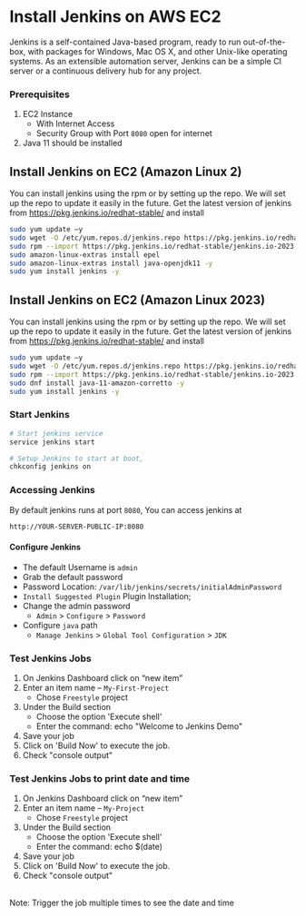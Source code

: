 # Install Jenkins on AWS EC2
Jenkins is a self-contained Java-based program, ready to run out-of-the-box, with packages for Windows, Mac OS X, and other Unix-like operating systems. As an extensible automation server, Jenkins can be a simple CI server or a continuous delivery hub for any project.

### Prerequisites
1. EC2 Instance 
   - With Internet Access
   - Security Group with Port `8080` open for internet
2. Java 11 should be installed  


## Install Jenkins on EC2 (Amazon Linux 2)
 You can install jenkins using the rpm or by setting up the repo. We will set up the repo to update it easily in the future.
   Get the latest version of jenkins from https://pkg.jenkins.io/redhat-stable/ and install
   ```sh
   sudo yum update –y 
   sudo wget -O /etc/yum.repos.d/jenkins.repo https://pkg.jenkins.io/redhat-stable/jenkins.repo
   sudo rpm --import https://pkg.jenkins.io/redhat-stable/jenkins.io-2023.key
   sudo amazon-linux-extras install epel
   sudo amazon-linux-extras install java-openjdk11 -y
   sudo yum install jenkins -y
   ```
## Install Jenkins on EC2 (Amazon Linux 2023)
 You can install jenkins using the rpm or by setting up the repo. We will set up the repo to update it easily in the future.
   Get the latest version of jenkins from https://pkg.jenkins.io/redhat-stable/ and install
   ```sh
   sudo yum update –y 
   sudo wget -O /etc/yum.repos.d/jenkins.repo https://pkg.jenkins.io/redhat-stable/jenkins.repo
   sudo rpm --import https://pkg.jenkins.io/redhat-stable/jenkins.io-2023.key
   sudo dnf install java-11-amazon-corretto -y
   sudo yum install jenkins -y
   ```

### Start Jenkins
   ```sh
   # Start jenkins service
   service jenkins start

   # Setup Jenkins to start at boot,
   chkconfig jenkins on
   ```

### Accessing Jenkins
   By default jenkins runs at port `8080`, You can access jenkins at
   ```sh
   http://YOUR-SERVER-PUBLIC-IP:8080
   ```

#### Configure Jenkins
- The default Username is `admin`
- Grab the default password 
- Password Location: `/var/lib/jenkins/secrets/initialAdminPassword`
- `Install Suggested Plugin` Plugin Installation;
- Change the admin password
   - `Admin` > `Configure` > `Password`
- Configure `java` path
  - `Manage Jenkins` > `Global Tool Configuration` > `JDK` 

### Test Jenkins Jobs
1. On Jenkins Dashboard click on “new item”
2. Enter an item name – `My-First-Project`
   - Chose `Freestyle` project
3. Under the Build section <br>
   - Choose the option 'Execute shell'
   - Enter the command: echo "Welcome to Jenkins Demo"
4. Save your job 
5. Click on 'Build Now' to execute the job. 
6. Check "console output"

### Test Jenkins Jobs to print date and time

1. On Jenkins Dashboard click on “new item”
2. Enter an item name – `My-Project`
   - Chose `Freestyle` project
3. Under the Build section <br>
   - Choose the option 'Execute shell'
   - Enter the command: echo $(date)
4. Save your job 
5. Click on 'Build Now' to execute the job. 
6. Check "console output"

<br>Note: Trigger the job multiple times to see the date and time 
